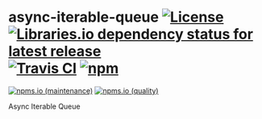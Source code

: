 # async-iterable-queue [![License](https://img.shields.io/github/license/kei-g/async-iterable-queue)](https://opensource.org/licenses/BSD-3-Clause) [![Libraries.io dependency status for latest release](https://img.shields.io/librariesio/release/npm/async-iterable-queue?logo=nodedotjs)](https://npmjs.com/package/async-iterable-queue?activeTab=dependencies) [![Travis CI](https://img.shields.io/travis/com/kei-g/async-iterable-queue?logo=travis)](https://www.travis-ci.com/github/kei-g/async-iterable-queue) [![npm](https://img.shields.io/npm/v/async-iterable-queue?logo=npm)](https://npmjs.com/package/async-iterable-queue)

[![npms.io (maintenance)](https://img.shields.io/npms-io/maintenance-score/async-iterable-queue?logo=npm)](https://npms.io/search?q=async-iterable-queue) [![npms.io (quality)](https://img.shields.io/npms-io/quality-score/async-iterable-queue?logo=npm)](https://npms.io/search?q=async-iterable-queue)

Async Iterable Queue
